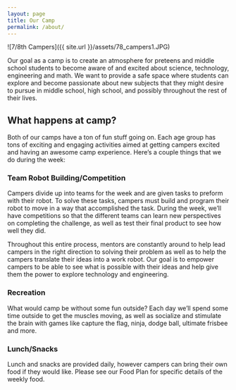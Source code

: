 ```yaml
---
layout: page
title: Our Camp
permalink: /about/
---
```


![7/8th Campers]({{ site.url }}/assets/78_campers1.JPG)

Our goal as a camp is to create an atmosphere for preteens and middle school students to become aware of and excited about science, technology, engineering and math. We want to provide a safe space where students can explore and become passionate about new subjects that they might desire to pursue in middle school, high school, and possibly throughout the rest of their lives.

## What happens at camp?
Both of our camps have a ton of fun stuff going on. Each age group has tons of exciting and engaging activities aimed at getting campers excited and having an awesome camp experience. Here’s a couple things that we do during the week:

### Team Robot Building/Competition

Campers divide up into teams for the week and are given tasks to preform with their robot. To solve these tasks, campers must build and program their robot to move in a way that accomplished the task. During the week, we’ll have competitions so that the different teams can learn new perspectives on completing the challenge, as well as test their final product to see how well they did.

Throughout this entire process, mentors are constantly around to help lead campers in the right direction to solving their problem as well as to help the campers translate their ideas into a work robot. Our goal is to empower campers to be able to see what is possible with their ideas and help give them the power to explore technology and engineering.

### Recreation

What would camp be without some fun outside? Each day we’ll spend some time outside to get the muscles moving, as well as socialize and stimulate the brain with games like capture the flag, ninja, dodge ball, ultimate frisbee and more.

### Lunch/Snacks

Lunch and snacks are provided daily, however campers can bring their own food if they would like. Please see our Food Plan for specific details of the weekly food.
